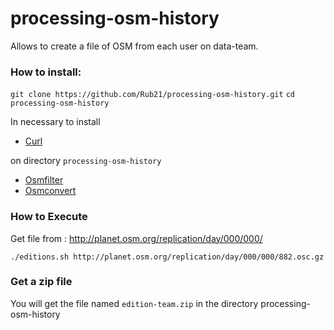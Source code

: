 # processing-osm-history

Allows to create a file of OSM from each user on data-team.

### How to install:

`git clone https://github.com/Rub21/processing-osm-history.git`
`cd processing-osm-history`

In necessary to install

- [Curl](http://curl.haxx.se/download.html)

on directory `processing-osm-history`

- [Osmfilter](http://wiki.openstreetmap.org/wiki/Osmfilter)
- [Osmconvert](http://wiki.openstreetmap.org/wiki/Osmconvert)

### How to Execute

Get file from : http://planet.osm.org/replication/day/000/000/

`./editions.sh http://planet.osm.org/replication/day/000/000/882.osc.gz`

### Get a zip file

You will get the file named `edition-team.zip` in the directory processing-osm-history